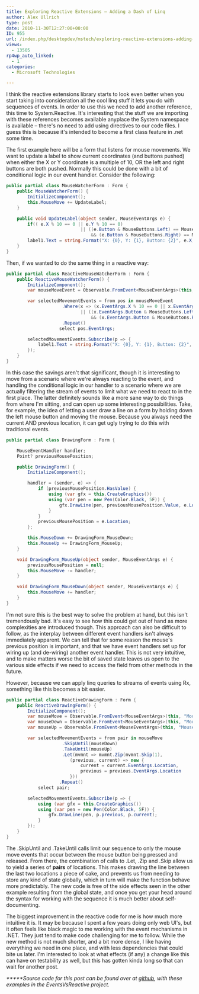 ```yaml
---
title: Exploring Reactive Extensions – Adding a Dash of Linq
author: Alex Ullrich
type: post
date: 2010-11-30T12:27:00+00:00
ID: 955
url: /index.php/desktopdev/mstech/exploring-reactive-extensions-adding-a-d/
views:
  - 13505
rp4wp_auto_linked:
  - 1
categories:
  - Microsoft Technologies

---
```

I think the reactive extensions library starts to look even better when you start taking into consideration all the cool linq stuff it lets you do with sequences of events. In order to use this we need to add another reference, this time to System.Reactive. It's interesting that the stuff we are importing with these references becomes available anyplace the System namespace is available – there's no need to add using directives to our code files. I guess this is because it's intended to become a first class feature in .net some time.

The first example here will be a form that listens for mouse movements. We want to update a label to show current coordinates (and buttons pushed) when either the X or Y coordinate is a multiple of 10, OR the left and right buttons are both pushed. Normally this could be done with a bit of conditional logic in our event handler. Consider the following:

```csharp
public partial class MouseWatcherForm : Form {
	public MouseWatcherForm() {
		InitializeComponent();
		this.MouseMove += UpdateLabel;
	}

	public void UpdateLabel(object sender, MouseEventArgs e) {
		if(( e.X % 10 == 0 || e.Y % 10 == 0)
							|| ((e.Button & MouseButtons.Left) == MouseButtons.Left 
								&& (e.Button & MouseButtons.Right) == MouseButtons.Right))
		label1.Text = string.Format("X: {0}, Y: {1}, Button: {2}", e.X, e.Y, e.Button);
	}
}
```

Then, if we wanted to do the same thing in a reactive way:

```csharp
public partial class ReactiveMouseWatcherForm : Form {
	public ReactiveMouseWatcherForm() {
		InitializeComponent();
		var mouseMoveEvent = Observable.FromEvent<MouseEventArgs>(this, "MouseMove");

		var selectedMovementEvents = from pos in mouseMoveEvent
					 .Where(x => (x.EventArgs.X % 10 == 0 || x.EventArgs.Y % 10 == 0)
							|| ((x.EventArgs.Button & MouseButtons.Left) == MouseButtons.Left
								&& (x.EventArgs.Button & MouseButtons.Right) == MouseButtons.Right))
					 .Repeat()
					select pos.EventArgs;

		selectedMovementEvents.Subscribe(p => {
			label1.Text = string.Format("X: {0}, Y: {1}, Button: {2}", p.X, p.Y, p.Button);
		});
	}
}
```

In this case the savings aren't that significant, though it is interesting to move from a scenario where we're always reacting to the event, and handling the conditional logic in our handler to a scenario where we are actually filtering the stream of events to limit what we need to react to in the first place. The latter definitely sounds like a more sane way to do things from where I'm sitting, and can open up some interesting possibilities. Take, for example, the idea of letting a user draw a line on a form by holding down the left mouse button and moving the mouse. Because you always need the current AND previous location, it can get ugly trying to do this with traditional events.

```csharp
public partial class DrawingForm : Form {

	MouseEventHandler handler;
	Point? previousMousePosition;

	public DrawingForm() {
		InitializeComponent();

		handler = (sender, e) => {
			if (previousMousePosition.HasValue) {
				using (var gfx = this.CreateGraphics())
				using (var pen = new Pen(Color.Black, 5F)) {
					gfx.DrawLine(pen, previousMousePosition.Value, e.Location);
				}
			}
			previousMousePosition = e.Location;
		};

		this.MouseDown += DrawingForm_MouseDown;
		this.MouseUp += DrawingForm_MouseUp;
	}

	void DrawingForm_MouseUp(object sender, MouseEventArgs e) {
		previousMousePosition = null;
		this.MouseMove -= handler;
	}

	void DrawingForm_MouseDown(object sender, MouseEventArgs e) {
		this.MouseMove += handler;
	}
}
```

I'm not sure this is the best way to solve the problem at hand, but this isn't tremendously bad. It's easy to see how this could get out of hand as more complexities are introduced though. This approach can also be difficult to follow, as the interplay between different event handlers isn't always immediately apparent. We can tell that for some reason the mouse's previous position is important, and that we have event handlers set up for wiring up (and de-wiring) another event handler. This is not very intuitive, and to make matters worse the bit of saved state leaves us open to the various side effects if we need to access the field from other methods in the future.

However, because we can apply linq queries to streams of events using Rx, something like this becomes a bit easier.

```csharp
public partial class ReactiveDrawingForm : Form {
	public ReactiveDrawingForm() {
		InitializeComponent();
		var mouseMove = Observable.FromEvent<MouseEventArgs>(this, "MouseMove");
		var mouseDown = Observable.FromEvent<MouseEventArgs>(this, "MouseDown");
		var mouseUp = Observable.FromEvent<MouseEventArgs>(this, "MouseUp");

		var selectedMovementEvents = from pair in mouseMove
					 .SkipUntil(mouseDown)
					 .TakeUntil(mouseUp)
					 .Let(mvmnt => mvmnt.Zip(mvmnt.Skip(1),
						(previous, current) => new {
							current = current.EventArgs.Location,
							previous = previous.EventArgs.Location
						}))
					.Repeat()
			select pair;

		selectedMovementEvents.Subscribe(p => {
			using (var gfx = this.CreateGraphics())
			using (var pen = new Pen(Color.Black, 5F)) {
				gfx.DrawLine(pen, p.previous, p.current);
			}
		});
	}
}
```

The .SkipUntil and .TakeUntil calls limit our sequence to only the mouse move events that occur between the mouse button being pressed and released. From there, the combination of calls to .Let, .Zip and .Skip allow us to yield a series of **pairs** of locations. This makes drawing the line between the last two locations a piece of cake, and prevents us from needing to store any kind of state globally, which in turn will make the function behave more predictably. The new code is free of the side effects seen in the other example resulting from the global state, and once you get your head around the syntax for working with the sequence it is much better about self-documenting.

The biggest improvement in the reactive code for me is how much more intuitive it is. It may be because I spent a few years doing only web UI's, but it often feels like black magic to me working with the event mechanisms in .NET. They just tend to make code challenging for me to follow. While the new method is not much shorter, and a bit more dense, I like having everything we need in one place, and with less dependencies that could bite us later. I'm interested to look at what effects (if any) a change like this can have on testability as well, but this has gotten kinda long so that can wait for another post.

_*****Source code for this post can be found over at [github][1], with these examples in the EventsVsReactive project._

 [1]: https://github.com/lessthandot/ExploringRx